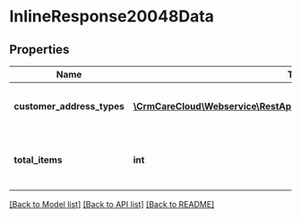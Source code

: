 # InlineResponse20048Data

## Properties
Name | Type | Description | Notes
------------ | ------------- | ------------- | -------------
**customer_address_types** | [**\CrmCareCloud\Webservice\RestApi\Client\Model\CustomerAddressType[]**](CustomerAddressType.md) | List of the customer address types | [optional] 
**total_items** | **int** | Count of all found customer address types | [optional] 

[[Back to Model list]](../../README.md#documentation-for-models) [[Back to API list]](../../README.md#documentation-for-api-endpoints) [[Back to README]](../../README.md)

